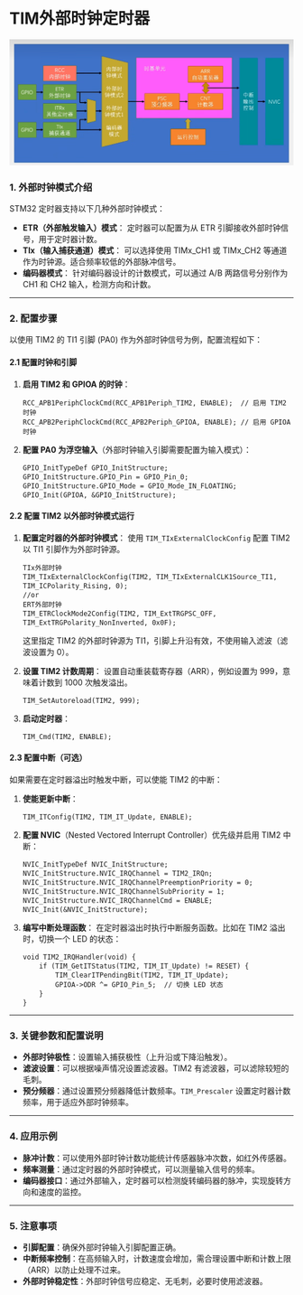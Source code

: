 # TIM外部时钟定时器

![ ](../images/中断/定时中断基本结构.jpg)

### 1. 外部时钟模式介绍

STM32 定时器支持以下几种外部时钟模式：

- **ETR（外部触发输入）模式**： 定时器可以配置为从 ETR 引脚接收外部时钟信号，用于定时器计数。
- **TIx（输入捕获通道）模式**： 可以选择使用 TIMx_CH1 或 TIMx_CH2 等通道作为时钟源。适合频率较低的外部脉冲信号。
- **编码器模式**： 针对编码器设计的计数模式，可以通过 A/B 两路信号分别作为 CH1 和 CH2 输入，检测方向和计数。

------

### 2. 配置步骤

以使用 TIM2 的 TI1 引脚 (PA0) 作为外部时钟信号为例，配置流程如下：

#### 2.1 配置时钟和引脚

1. **启用 TIM2 和 GPIOA 的时钟**：

   ```
   RCC_APB1PeriphClockCmd(RCC_APB1Periph_TIM2, ENABLE);  // 启用 TIM2 时钟
   RCC_APB2PeriphClockCmd(RCC_APB2Periph_GPIOA, ENABLE); // 启用 GPIOA 时钟
   ```

2. **配置 PA0 为浮空输入**（外部时钟输入引脚需要配置为输入模式）：

   ```
   GPIO_InitTypeDef GPIO_InitStructure;
   GPIO_InitStructure.GPIO_Pin = GPIO_Pin_0;
   GPIO_InitStructure.GPIO_Mode = GPIO_Mode_IN_FLOATING;
   GPIO_Init(GPIOA, &GPIO_InitStructure);
   ```

#### 2.2 配置 TIM2 以外部时钟模式运行

1. **配置定时器的外部时钟模式**： 使用 `TIM_TIxExternalClockConfig` 配置 TIM2 以 TI1 引脚作为外部时钟源。

   ```
   TIx外部时钟
   TIM_TIxExternalClockConfig(TIM2, TIM_TIxExternalCLK1Source_TI1, TIM_ICPolarity_Rising, 0);
   //or
   ERT外部时钟
   TIM_ETRClockMode2Config(TIM2, TIM_ExtTRGPSC_OFF, TIM_ExtTRGPolarity_NonInverted, 0x0F);
   
   ```

   这里指定 TIM2 的外部时钟源为 TI1，引脚上升沿有效，不使用输入滤波（滤波设置为 0）。

2. **设置 TIM2 计数周期**： 设置自动重装载寄存器（ARR），例如设置为 999，意味着计数到 1000 次触发溢出。

   ```
   TIM_SetAutoreload(TIM2, 999);
   ```
   
3. **启动定时器**：

   ```
   TIM_Cmd(TIM2, ENABLE);
   ```

#### 2.3 配置中断（可选）

如果需要在定时器溢出时触发中断，可以使能 TIM2 的中断：

1. **使能更新中断**：

   ```
   TIM_ITConfig(TIM2, TIM_IT_Update, ENABLE);
   ```
   
2. **配置 NVIC**（Nested Vectored Interrupt Controller）优先级并启用 TIM2 中断：

   ```
   NVIC_InitTypeDef NVIC_InitStructure;
   NVIC_InitStructure.NVIC_IRQChannel = TIM2_IRQn;
   NVIC_InitStructure.NVIC_IRQChannelPreemptionPriority = 0;
   NVIC_InitStructure.NVIC_IRQChannelSubPriority = 1;
   NVIC_InitStructure.NVIC_IRQChannelCmd = ENABLE;
   NVIC_Init(&NVIC_InitStructure);
   ```

3. **编写中断处理函数**： 在定时器溢出时执行中断服务函数。比如在 TIM2 溢出时，切换一个 LED 的状态：

   ```
   void TIM2_IRQHandler(void) {
       if (TIM_GetITStatus(TIM2, TIM_IT_Update) != RESET) {
           TIM_ClearITPendingBit(TIM2, TIM_IT_Update);
           GPIOA->ODR ^= GPIO_Pin_5;  // 切换 LED 状态
       }
   }
   ```

------

### 3. 关键参数和配置说明

- **外部时钟极性**：设置输入捕获极性（上升沿或下降沿触发）。
- **滤波设置**：可以根据噪声情况设置滤波器。TIM2 有滤波器，可以滤除较短的毛刺。
- **预分频器**：通过设置预分频器降低计数频率。`TIM_Prescaler` 设置定时器计数频率，用于适应外部时钟频率。

------

### 4. 应用示例

- **脉冲计数**：可以使用外部时钟计数功能统计传感器脉冲次数，如红外传感器。
- **频率测量**：通过定时器的外部时钟模式，可以测量输入信号的频率。
- **编码器接口**：通过外部输入，定时器可以检测旋转编码器的脉冲，实现旋转方向和速度的监控。

------

### 5. 注意事项

- **引脚配置**：确保外部时钟输入引脚配置正确。
- **中断频率控制**：在高频输入时，计数速度会增加，需合理设置中断和计数上限（ARR）以防止处理不过来。
- **外部时钟稳定性**：外部时钟信号应稳定、无毛刺，必要时使用滤波器。